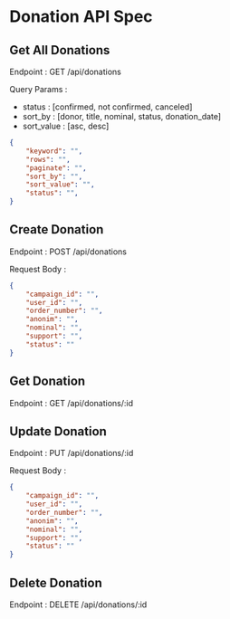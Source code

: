 # Donation API Spec

## Get All Donations
Endpoint : GET /api/donations

Query Params :
- status : [confirmed, not confirmed, canceled]
- sort_by : [donor, title, nominal, status, donation_date]
- sort_value : [asc, desc]
```json
{
    "keyword": "",
    "rows": "",
    "paginate": "",
    "sort_by": "",
    "sort_value": "",
    "status": "",
}
```

## Create Donation
Endpoint : POST /api/donations

Request Body :
```json
{
    "campaign_id": "",
    "user_id": "",
    "order_number": "",
    "anonim": "",
    "nominal": "",
    "support": "",
    "status": ""
}
```

## Get Donation
Endpoint : GET /api/donations/:id

## Update Donation
Endpoint : PUT /api/donations/:id

Request Body :
```json
{
    "campaign_id": "",
    "user_id": "",
    "order_number": "",
    "anonim": "",
    "nominal": "",
    "support": "",
    "status": ""
}
```

## Delete Donation
Endpoint : DELETE /api/donations/:id